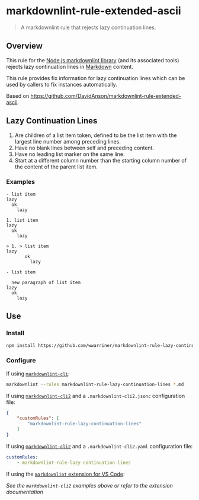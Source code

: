 # markdownlint-rule-extended-ascii

> A markdownlint rule that rejects lazy continuation lines.

## Overview

This rule for the [Node.js markdownlint library][markdownlint] (and its
associated tools) rejects lazy continuation lines in [Markdown][markdown]
content.

This rule provides fix information for lazy continuation lines which can be used
by callers to fix instances automatically.

Based on <https://github.com/DavidAnson/markdownlint-rule-extended-ascii>.

## Lazy Continuation Lines

1. Are children of a list item token, defined to be the list item with the
   largest line number among preceding lines.
1. Have no blank lines between self and preceding content.
1. Have no leading list marker on the same line.
1. Start at a different column number than the starting column number of the
   content of the parent list item.

### Examples

```
- list item
lazy
  ok
    lazy

1. list item
lazy
  ok
    lazy

> 1. > list item
lazy
       ok
         lazy

- list item

  new paragraph of list item
lazy
  ok
    lazy
```

## Use

### Install

```bash
npm install https://github.com/wwarriner/markdownlint-rule-lazy-continuation-lines.git --save-dev
```

### Configure

If using [`markdownlint-cli`][markdownlint-cli]:

```bash
markdownlint --rules markdownlint-rule-lazy-continuation-lines *.md
```

If using [`markdownlint-cli2`][markdownlint-cli2] and a
`.markdownlint-cli2.jsonc` configuration file:

```json
{
    "customRules": [
        "markdownlint-rule-lazy-continuation-lines"
    ]
}
```

If using [`markdownlint-cli2`][markdownlint-cli2] and a
`.markdownlint-cli2.yaml` configuration file:

```yaml
customRules:
    - markdownlint-rule-lazy-continuation-lines
```

If using the [`markdownlint` extension for VS Code][vscode-markdownlint]:

*See the `markdownlint-cli2` examples above or refer to the extension
documentation*

[markdown]: https://en.wikipedia.org/wiki/Markdown
[markdownlint]: https://github.com/DavidAnson/markdownlint
[markdownlint-cli]: https://github.com/igorshubovych/markdownlint-cli
[markdownlint-cli2]: https://github.com/DavidAnson/markdownlint-cli2
[markdownlint-config]: https://github.com/DavidAnson/markdownlint?tab=readme-ov-file#optionsconfig
[vscode-markdownlint]: https://marketplace.visualstudio.com/items?itemName=DavidAnson.vscode-markdownlint
